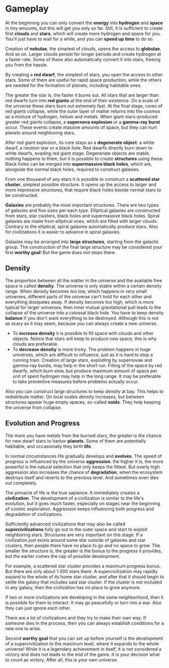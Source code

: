 # Gameplay

At the beginning you can only convert the **energy** into **hydrogen** and **space** in tiny amounts, but this will get you only so far. Still, it is sufficient to create first **clouds** and **stars**, which will create more hydrogen and space for you. You'll just have to wait for a while, and you can **speed up time** to do so.

Creation of **nebulae**, the simplest of clouds, opens the access to **globulae**. And so on. Larger clouds persist for longer periods and create hydrogen at a faster rate. Some of these also automatically convert it into stars, freeing you from the hassle.

By creating a **red dwarf**, the simplest of stars, you open the access to other stars. Some of them are useful for rapid space production, while the others are needed for the formation of planets, including habitable ones.

The greater the star is, the faster it burns out. All stars that are larger than red dwarfs turn into **red giants** at the end of their existence. On a scale of the universe these stars burn out extremely fast. At the final stage, cores of red giants collapse, while the outer layer of matter returns into the cosmos as a mixture of hydrogen, helium and metals. When giant stars-produced greater red giants collapse, a **supernova explosion** or a **gamma-ray burst** occur. These events create massive amounts of space, but they can hurt planets around neighboring stars.

After red giant explosion, its core stays as a **degenerate object**: a white dwarf, a neutron star or a black hole. Red dwarfs directly burn down to white dwarfs, evading red giant stage. Degenerate objects are stable, nothing happens to them, but it is possible to create **structures** using these. Black holes can be merged into **supermassive black holes**, which are, alongside the normal black holes, required to construct galaxies.

From one thousand of any stars it is possible to construct a **scattered star cluster**, simplest possible structure. It opens up the access to larger and more impressive structures, that require black holes beside normal stars to be constructed.

**Galaxies** are probably the most important structures. There are two types of galaxies and five sizes per each type. Elliptical galaxies are constructed from stars, star clusters, black holes and supermassive black holes. Spiral galaxies are made from elliptical ones, which are filled with larger clouds. Contrary to the elliptical, spiral galaxies automatically produce stars. Also for civilizations it is easier to advance in spiral galaxies.

Galaxies may be arranged into **large structures**, starting from the galactic group. The construction of the final large structure may be considered your first **worthy goal**! But the game does not stops there.

## Density

The proportion between all the matter in the universe and the available free space is called **density**. The universe is only stable within a certain density range. When density becomes too low, which happens in very small universes, different parts of the universe can't hold for each other and everything dissipates away. If density becomes too high, which is more typical for larger universes, then inner mutual gravitational pull leads to the collapse of the universe into a colossal black hole. You have to keep density **balance** if you don't want everything to be destroyed. Although this is not as scary as it may seem, because you can always create a new universe.

- To **increase density** it is possible to fill space with clouds and other objects. Notice that stars will keep to produce new space, this is why clouds are preferable.
- To **decrease density** is more tricky. The problem happens in huge universes, which are difficult to influence, just as it is hard to stop a running train. Creation of large stars, exploding by supernovae and gamma-ray bursts, may help in the short run. Filling of the space by red dwarfs, which burn slow, but produce maximum amount of space per unit of spent hydrogen may help in the long range. It may be preferable to take preventive measures before problems actually occur.

Also you can construct large structures to keep density at bay. This helps to redistribute matter. On local scales density increases, but between structures appear huge empty spaces, so-called **voids**. They help keeping the universe from collapse.

## Evolution and Progress

The more you have metals from the burned stars, the greater is the chance for new dwarf stars to harbor **planets**. Some of them are potentially habitable, and occasionally they birth **life**.

In normal circumstances life gradually develops and **evolves**. The speed of progress is influenced by the universe **aggression**: the higher it is, the more powerful is the natural selection that only keeps the fittest. But overly high aggression also increases the chance of **degradation**, when the ecosystem destroys itself and reverts to the previous level. And sometimes even dies out completely.

The pinnacle of life is the true sapience. It immediately creates a **civilization**. The development of a civilization is similar to the life's evolution, but it goes much faster, especially on stages near the beginning of cosmic exploration. Aggression keeps influencing both progress and degradation of civilizations.

Sufficiently advanced civilizations that may also be called **supercivilizations** fully go out to the outer space and start to exploit neighboring stars. Structures are very important on this stage. If a civilization just exists around some star outside of galaxies and star clusters, then people there have no place to go and no space to grow. The smaller the structure is, the greater is the bonus to the progress it provides, but the earlier comes the cap of possible development.

For example, a scattered star cluster provides a maximum progress bonus. But there are only about 1 000 stars there. A supercivilization may rapidly expand to the whole of its home star cluster, and after that it should begin to settle the galaxy that includes said star cluster. If the cluster is not included in any galaxy, then the civilization has no place to grow anymore.

If two or more civilizations are developing in the same neighborhood, then it is possible for them to interact. It may go peacefully or turn into a war. Also they can just ignore each other.

There are a lot of civilizations and they try to make their own way. If someone dies in the process, then you can always establish conditions for a new one to arise.

Second **worthy goal** that you can set up before yourself is the development of a supercivilization to the maximum level, where it expands to the whole universe! While it is a legendary achievement in itself, it is not considered a victory and does not leads to the end of the game. It is your decision what to count as victory. After all, this is your own universe.